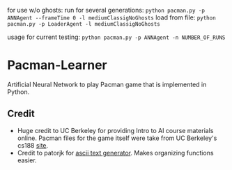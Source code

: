 for use w/o ghosts: 
    run for several generations: `python pacman.py -p ANNAgent --frameTime 0 -l mediumClassigNoGhosts`
    load from file: `python pacman.py -p LoaderAgent -l mediumClassigNoGhosts`





usage for current testing: `python pacman.py -p ANNAgent -n NUMBER_OF_RUNS`

# Pacman-Learner
Artificial Neural Network to play Pacman game that is implemented in Python.

## Credit
- Huge credit to UC Berkeley for providing Intro to AI course materials online. Pacman files for the game itself were take from UC Berkeley's cs188 [site](http://ai.berkeley.edu/search.html).
- Credit to patorjk for [ascii text generator](http://patorjk.com/software/taag/#p=display&f=Graffiti&t=API). Makes organizing functions easier.

